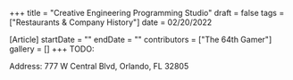 +++
title = "Creative Engineering Programming Studio"
draft = false
tags = ["Restaurants & Company History"]
date = 02/20/2022

[Article]
startDate = ""
endDate = ""
contributors = ["The 64th Gamer"]
gallery = []
+++
TODO:

Address: 777 W Central Blvd, Orlando, FL 32805